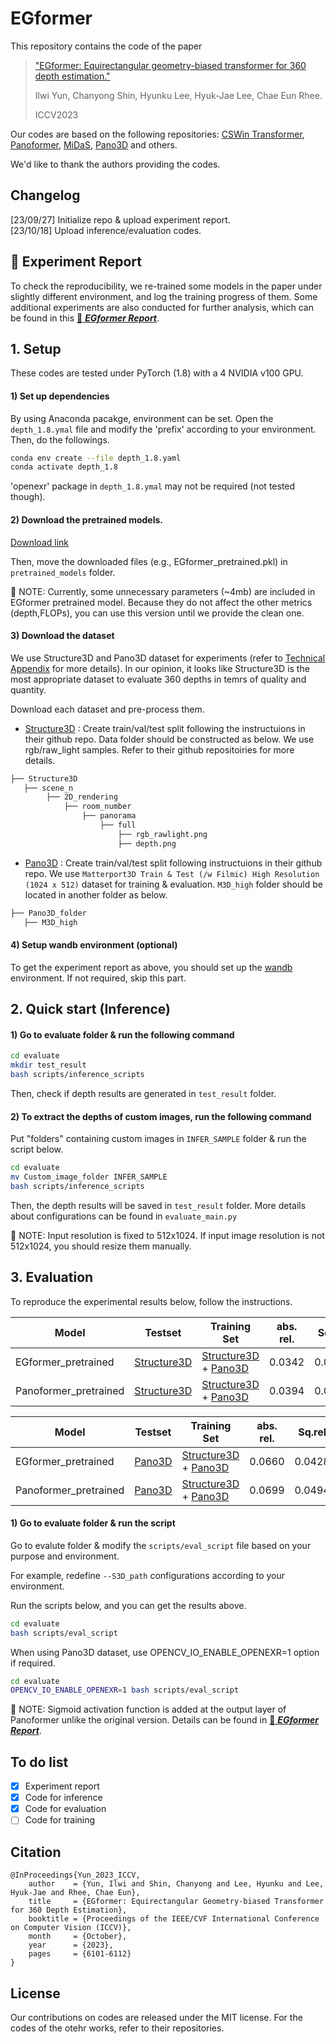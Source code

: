 # EGformer

This repository contains the code of the paper 
>["EGformer: Equirectangular geometry-biased transformer for 360 depth estimation."](https://arxiv.org/abs/2304.07803)  
>
>Ilwi Yun, Chanyong Shin, Hyunku Lee, Hyuk-Jae Lee, Chae Eun Rhee.
>
>ICCV2023


Our codes are based on the following repositories: [CSWin Transformer](https://github.com/microsoft/CSWin-Transformer), [Panoformer](https://github.com/zhijieshen-bjtu/PanoFormer), [MiDaS](https://github.com/isl-org/MiDaS), [Pano3D](https://github.com/VCL3D/Pano3D) and others.

We'd like to thank the authors providing the codes.


## Changelog

[23/09/27] Initialize repo & upload experiment report.<br> 
[23/10/18] Upload inference/evaluation codes.

## :blue_book: Experiment Report 
To check the reproducibility, we re-trained some models in the paper under slightly different environment, and log the training progress of them. 
Some additional experiments are also conducted for further analysis, which can be found in this [:blue_book: ***EGformer Report***](https://api.wandb.ai/links/yuniw/21nqqyl8). 

## 1. Setup

These codes are tested under PyTorch (1.8) with a 4 NVIDIA v100 GPU.

#### 1) Set up dependencies
By using Anaconda pacakge, environment can be set. Open the `depth_1.8.ymal` file and modify the 'prefix' according to your environment. Then, do the followings.

~~~bash
conda env create --file depth_1.8.yaml
conda activate depth_1.8
~~~

'openexr' package in `depth_1.8.ymal` may not be required (not tested though).

#### 2) Download the pretrained models.
[Download link](https://drive.google.com/drive/folders/15L5RviWqd63TS1L3gwxqggiEgkZS5Yjg?usp=drive_link) 

Then, move the downloaded files (e.g., EGformer_pretrained.pkl) in `pretrained_models` folder.

🔔 NOTE: Currently, some unnecessary parameters (~4mb) are included in EGformer pretrained model. Because they do not affect the other metrics (depth,FLOPs), you can use this version until we provide the clean one.

#### 3) Download the dataset
We use Structure3D and Pano3D dataset for experiments (refer to [Technical Appendix](https://openaccess.thecvf.com/content/ICCV2023/supplemental/Yun_EGformer_Equirectangular_Geometry-biased_ICCV_2023_supplemental.pdf) for more details). 
In our opinion, it looks like Structure3D is the most appropriate dataset to evaluate 360 depths in temrs of quality and quantity. 

Download each dataset and pre-process them. 

* [Structure3D](https://github.com/bertjiazheng/Structured3D) : Create train/val/test split following the instructuions in their github repo. Data folder should be constructed as below.  We use rgb/raw_light samples. Refer to their github repositoiries for more details.

```bash
├── Structure3D
   ├── scene_n
        ├── 2D_rendering
            ├── room_number
                ├── panorama
                    ├── full
                        ├── rgb_rawlight.png
                        ├── depth.png
``` 

* [Pano3D](https://github.com/VCL3D/Pano3D) : Create train/val/test split following instructuions in their github repo. We use `Matterport3D Train & Test (/w Filmic) High Resolution (1024 x 512)` dataset for training & evaluation.
`M3D_high` folder should be located in another folder as below.

```bash
├── Pano3D_folder
   ├── M3D_high
``` 
#### 4) Setup wandb environment (optional)
To get the experiment report as above, you should set up the [wandb](https://wandb.ai/site) environment.
If not required, skip this part.

## 2. Quick start (Inference)

#### 1) Go to evaluate folder & run the following command
~~~bash
cd evaluate
mkdir test_result
bash scripts/inference_scripts
~~~

Then, check if depth results are generated in `test_result` folder.

#### 2) To extract the depths of custom images, run the following command
Put "folders" containing custom images in `INFER_SAMPLE` folder & run the script below.
~~~bash
cd evaluate
mv Custom_image_folder INFER_SAMPLE
bash scripts/inference_scripts
~~~

Then, the depth results will be saved in `test_result` folder. More details about configurations can be found in `evaluate_main.py`

🔔 NOTE: Input resolution is fixed to 512x1024. If input image resolution is not 512x1024, you should resize them manually.


## 3.  Evaluation
To reproduce the experimental results below, follow the instructions. 

| Model               | Testset | Training Set | abs. rel. |Sq.rel |RMS | delta < 1.25  |
|---------------------|--------------------------|--------------------------|-----------------|------|------|----------------|
| EGformer_pretrained     | [Structure3D](https://github.com/bertjiazheng/Structured3D)|  [Structure3D](https://github.com/bertjiazheng/Structured3D) + [Pano3D](https://github.com/VCL3D/Pano3D) | 0.0342    | 0.0279     | 0.2756 |0.9810|
| Panoformer_pretrained    |[Structure3D](https://github.com/bertjiazheng/Structured3D) | [Structure3D](https://github.com/bertjiazheng/Structured3D) + [Pano3D](https://github.com/VCL3D/Pano3D) | 0.0394  | 0.0346     | 0.2960|0.9781|

| Model               | Testset | Training Set | abs. rel. |Sq.rel |RMS | delta < 1.25  |
|---------------------|--------------------------|--------------------------|-----------------|------|------|----------------|
| EGformer_pretrained     | [Pano3D](https://github.com/VCL3D/Pano3D)  |  [Structure3D](https://github.com/bertjiazheng/Structured3D) + [Pano3D](https://github.com/VCL3D/Pano3D) | 0.0660    | 0.0428     | 0.3874 |0.9503|
| Panoformer_pretrained    |[Pano3D](https://github.com/VCL3D/Pano3D) | [Structure3D](https://github.com/bertjiazheng/Structured3D) + [Pano3D](https://github.com/VCL3D/Pano3D) | 0.0699  | 0.0494     | 0.4046|0.9436|


####  1) Go to evaluate folder & run the script
Go to evalute folder & modify the `scripts/eval_script` file based on your purpose and environment.

For example, redefine `--S3D_path` configurations according to your environment. 

Run the scripts below, and you can get the results above.

~~~bash
cd evaluate
bash scripts/eval_script
~~~

When using Pano3D dataset, use OPENCV_IO_ENABLE_OPENEXR=1 option if required.

~~~bash
cd evaluate
OPENCV_IO_ENABLE_OPENEXR=1 bash scripts/eval_script
~~~

🔔 NOTE: Sigmoid activation function is added at the output layer of Panoformer unlike the original version. Details can be found in [:blue_book: ***EGformer Report***](https://api.wandb.ai/links/yuniw/21nqqyl8).




## To do list
- [x] Experiment report  
- [x] Code for inference  
- [x] Code for evaluation 
- [ ] Code for training

## Citation
```
@InProceedings{Yun_2023_ICCV,
    author    = {Yun, Ilwi and Shin, Chanyong and Lee, Hyunku and Lee, Hyuk-Jae and Rhee, Chae Eun},
    title     = {EGformer: Equirectangular Geometry-biased Transformer for 360 Depth Estimation},
    booktitle = {Proceedings of the IEEE/CVF International Conference on Computer Vision (ICCV)},
    month     = {October},
    year      = {2023},
    pages     = {6101-6112}
}
```
## License
Our contributions on codes are released under the MIT license. For the codes of the otehr works, refer to their repositories.

